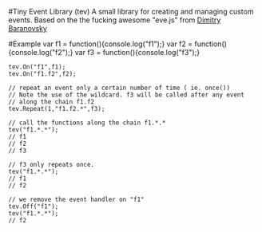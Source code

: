 #Tiny Event Library (tev)
A small library for creating and managing custom events. Based on the the fucking awesome "eve.js" from [Dimitry Baranovsky](https://github.com/adobe-webplatform/eve)

#Example
    var f1 = function(){console.log("f1");}
    var f2 = function(){console.log("f2");}
    var f3 = function(){console.log("f3");}

    tev.On("f1",f1);
    tev.On("f1.f2",f2);

    // repeat an event only a certain number of time ( ie. once())
    // Note the use of the wildcard. f3 will be called after any event
    // along the chain f1.f2
    tev.Repeat(1,"f1.f2.*",f3);

    // call the functions along the chain f1.*.*
    tev("f1.*.*");
    // f1
    // f2
    // f3

    // f3 only repeats once.
    tev("f1.*.*");
    // f1
    // f2

    // we remove the event handler on "f1"
    tev.Off("f1");
    tev("f1.*.*");
    // f2
